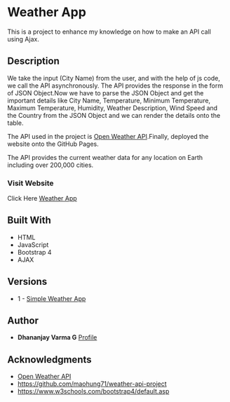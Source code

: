 
# Weather App

This is a project to enhance my knowledge on how to make an API call using Ajax.

## Description

We take the input (City Name) from the user, and with the help of js code, we call the API asynchronously. The API provides the response in the form of JSON Object.Now we have to parse the JSON Object and get the important details like City Name, Temperature, Minimum Temperature, Maximum Temperature, Humidity, Weather Description, Wind Speed and the Country from the JSON Object and we can render the details onto the table.

The API used in the project is [Open Weather API](https://openweathermap.org/).Finally, deployed the website onto the GitHub Pages. 

The API provides the current weather data for any location on Earth including over 200,000 cities.

### Visit Website

Click Here [Weather App](https://dhananjayvarmag.github.io/Weather-App/)

## Built With

* HTML
* JavaScript
* Bootstrap 4
* AJAX

## Versions

* 1 - [Simple Weather App](https://github.com/dhananjayvarmag/Weather-App/tree/fa34f3b2fc0d2798d8f31859576c091cb9967c50)

## Author

* **Dhananjay Varma G**  [Profile](https://dhananjayvarmag.github.io/)

## Acknowledgments

* [Open Weather API](https://openweathermap.org/)
* https://github.com/maohung71/weather-api-project
* https://www.w3schools.com/bootstrap4/default.asp
